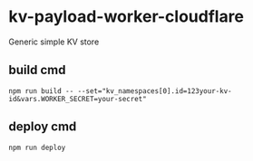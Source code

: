 # kv-payload-worker-cloudflare
Generic simple KV store

## build cmd
```
npm run build -- --set="kv_namespaces[0].id=123your-kv-id&vars.WORKER_SECRET=your-secret"
```

## deploy cmd
```
npm run deploy
```